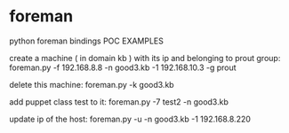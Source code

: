 foreman
=======

python foreman bindings POC
EXAMPLES

create a machine ( in domain kb ) with its ip and belonging to prout group:
foreman.py -f 192.168.8.8  -n  good3.kb -1 192.168.10.3 -g prout

delete this machine:
foreman.py -k good3.kb

add puppet class test to it:
foreman.py -7 test2 -n good3.kb

update ip of the host:
foreman.py -u -n good3.kb -1 192.168.8.220

